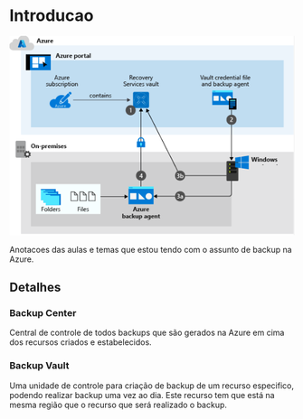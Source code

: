 # Introducao

![Backup](../assets/2022-06-12_02-54.png)

Anotacoes das aulas e temas que estou tendo com o assunto de backup na Azure.

## Detalhes

### Backup Center

Central de controle de todos backups que são gerados na Azure em cima dos recursos criados e estabelecidos.

### Backup Vault

Uma unidade de controle para criação de backup de um recurso especifico, podendo realizar backup uma vez ao dia. Este recurso tem que está na mesma região que o recurso que será realizado o backup.


